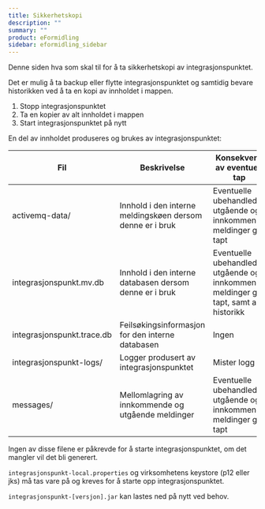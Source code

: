 ```yaml
---
title: Sikkerhetskopi
description: ""
summary: ""
product: eFormidling
sidebar: eformidling_sidebar
---
```


Denne siden hva som skal til for å ta sikkerhetskopi av integrasjonspunktet.

Det er mulig å ta backup eller flytte integrasjonspunktet og samtidig bevare historikken ved å ta en kopi av innholdet i mappen. 

1. Stopp integrasjonspunktet
2. Ta en kopier av alt innholdet i mappen
3. Start integrasjonspunktet på nytt

En del av innholdet produseres og brukes av integrasjonspunktet:

| Fil                        | Beskrivelse                                               | Konsekvens av eventuelt tap                                                           |
|----------------------------|-----------------------------------------------------------|---------------------------------------------------------------------------------------|
| activemq-data/             | Innhold i den interne meldingskøen dersom denne er i bruk | Eventuelle ubehandlede utgående og innkommende meldinger går tapt                     |
| integrasjonspunkt.mv.db    | Innhold i den interne databasen dersom denne er i bruk    | Eventuelle ubehandlede utgående og innkommende meldinger går tapt, samt all historikk |
| integrasjonspunkt.trace.db | Feilsøkingsinformasjon for den interne databasen          | Ingen                                                                                 |
| integrasjonspunkt-logs/    | Logger produsert av integrasjonspunktet                   | Mister logg                                                                           |
| messages/                  | Mellomlagring av innkommende og utgående meldinger        | Eventuelle ubehandlede utgående og innkommende meldinger går tapt                     |

Ingen av disse filene er påkrevde for å starte integrasjonspunktet, om det mangler vil det bli generert.

`integrasjonspunkt-local.properties` og virksomhetens keystore (p12 eller jks) må tas vare på og kreves for å starte opp integrasjonspunktet.

`integrasjonspunkt-[versjon].jar` kan lastes ned på nytt ved behov.
